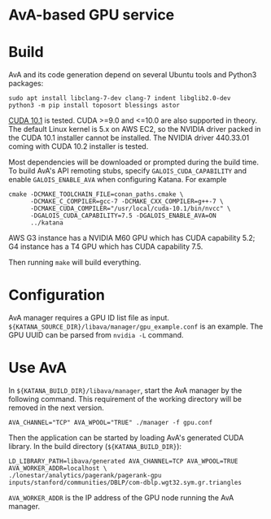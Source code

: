 AvA-based GPU service
=====================

Build
=====

AvA and its code generation depend on several Ubuntu tools and Python3 packages:

```Shell
sudo apt install libclang-7-dev clang-7 indent libglib2.0-dev
python3 -m pip install toposort blessings astor
```

[CUDA 10.1][cuda_run] is tested. CUDA >=9.0 and <=10.0 are also supported in theory.
The default Linux kernel is 5.x on AWS EC2, so the NVIDIA driver packed in the CUDA 10.1
installer cannot be installed.
The NVIDIA driver 440.33.01 coming with CUDA 10.2 installer is tested.

Most dependencies will be downloaded or prompted during the build time.
To build AvA's API remoting stubs, specify `GALOIS_CUDA_CAPABILITY` and enable
`GALOIS_ENABLE_AVA` when configuring Katana. For example

```Shell
cmake -DCMAKE_TOOLCHAIN_FILE=conan_paths.cmake \
      -DCMAKE_C_COMPILER=gcc-7 -DCMAKE_CXX_COMPILER=g++-7 \
      -DCMAKE_CUDA_COMPILER="/usr/local/cuda-10.1/bin/nvcc" \
      -DGALOIS_CUDA_CAPABILITY=7.5 -DGALOIS_ENABLE_AVA=ON
      ../katana
```

AWS G3 instance has a NVIDIA M60 GPU which has CUDA capability 5.2;
G4 instance has a T4 GPU which has CUDA capability 7.5.

Then running `make` will build everything.

[cuda_run]: http://developer.download.nvidia.com/compute/cuda/10.1/Prod/local_installers/cuda_10.1.243_418.87.00_linux.run

Configuration
=============

AvA manager requires a GPU ID list file as input.
`${KATANA_SOURCE_DIR}/libava/manager/gpu_example.conf` is an example.
The GPU UUID can be parsed from `nvidia -L` command.

Use AvA
=======

In `${KATANA_BUILD_DIR}/libava/manager`, start the AvA manager by the following
command. This requirement of the working directory will be removed in the next
version.

```Shell
AVA_CHANNEL="TCP" AVA_WPOOL="TRUE" ./manager -f gpu.conf
```

Then the application can be started by loading AvA's generated CUDA library.
In the build directory (`${KATANA_BUILD_DIR}`):

```Shell
LD_LIBRARY_PATH=libava/generated AVA_CHANNEL=TCP AVA_WPOOL=TRUE AVA_WORKER_ADDR=localhost \
./lonestar/analytics/pagerank/pagerank-gpu inputs/stanford/communities/DBLP/com-dblp.wgt32.sym.gr.triangles
```

`AVA_WORKER_ADDR` is the IP address of the GPU node running the AvA manager.
